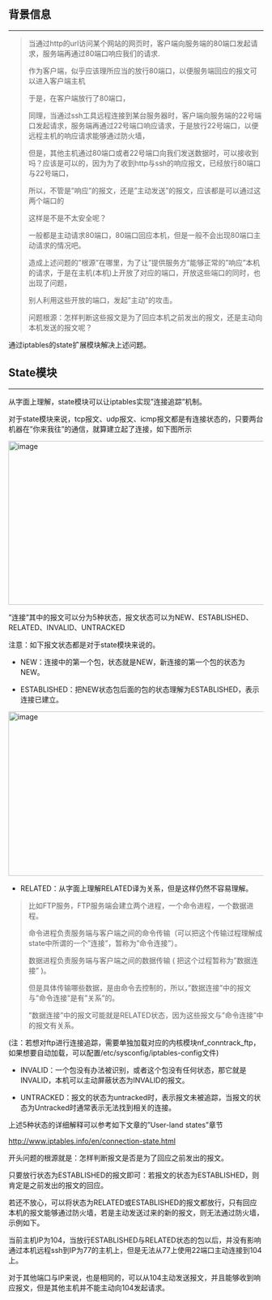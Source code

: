 ## 背景信息
---

> 当通过http的url访问某个网站的网页时，客户端向服务端的80端口发起请求，服务端再通过80端口响应我们的请求.
>
> 作为客户端，似乎应该理所应当的放行80端口，以便服务端回应的报文可以进入客户端主机
>
> 于是，在客户端放行了80端口，
>
> 同理，当通过ssh工具远程连接到某台服务器时，客户端向服务端的22号端口发起请求，服务端再通过22号端口响应请求，于是放行22号端口，以便远程主机的响应请求能够通过防火墙，
>
> 但是，其他主机通过80端口或者22号端口向我们发送数据时，可以接收到吗？应该是可以的，因为为了收到http与ssh的响应报文，已经放行80端口与22号端口，
>
> 所以，不管是”响应”的报文，还是”主动发送”的报文，应该都是可以通过这两个端口的
>
> 这样是不是不太安全呢？
>
> 一般都是主动请求80端口，80端口回应本机，但是一般不会出现80端口主动请求的情况吧。
>
> 造成上述问题的”根源”在哪里，为了让”提供服务方”能够正常的”响应”本机的请求，于是在主机(本机)上开放了对应的端口，开放这些端口的同时，也出现了问题，
>
> 别人利用这些开放的端口，发起”主动”的攻击。
>
> 问题根源：怎样判断这些报文是为了回应本机之前发出的报文，还是主动向本机发送的报文呢？

通过iptables的state扩展模块解决上述问题。

## State模块
---

从字面上理解，state模块可以让iptables实现”连接追踪”机制。

对于state模块来说，tcp报文、udp报文、icmp报文都是有连接状态的，只要两台机器在”你来我往”的通信，就算建立起了连接，如下图所示


<img width="576" height="323" alt="image" src="https://github.com/user-attachments/assets/20896f5a-a0d1-4dc5-9233-612e0180f479" />

”连接”其中的报文可以分为5种状态，报文状态可以为NEW、ESTABLISHED、RELATED、INVALID、UNTRACKED

注意：如下报文状态都是对于state模块来说的。

- NEW：连接中的第一个包，状态就是NEW，新连接的第一个包的状态为NEW。

- ESTABLISHED：把NEW状态包后面的包的状态理解为ESTABLISHED，表示连接已建立。

<img width="576" height="324" alt="image" src="https://github.com/user-attachments/assets/97b0db7f-7b45-4ca2-90f6-ad343c1ae420" />

- RELATED：从字面上理解RELATED译为关系，但是这样仍然不容易理解。

> 比如FTP服务，FTP服务端会建立两个进程，一个命令进程，一个数据进程。
>
> 命令进程负责服务端与客户端之间的命令传输（可以把这个传输过程理解成state中所谓的一个”连接”，暂称为”命令连接”）。
>
> 数据进程负责服务端与客户端之间的数据传输 ( 把这个过程暂称为”数据连接” )。
>
> 但是具体传输哪些数据，是由命令去控制的，所以，”数据连接”中的报文与”命令连接”是有”关系”的。
>
> ”数据连接”中的报文可能就是RELATED状态，因为这些报文与”命令连接”中的报文有关系。

(注：若想对ftp进行连接追踪，需要单独加载对应的内核模块nf_conntrack_ftp，如果想要自动加载，可以配置/etc/sysconfig/iptables-config文件)

- INVALID：一个包没有办法被识别，或者这个包没有任何状态，那它就是INVALID，本机可以主动屏蔽状态为INVALID的报文。

- UNTRACKED：报文的状态为untracked时，表示报文未被追踪，当报文的状态为Untracked时通常表示无法找到相关的连接。

上述5种状态的详细解释可以参考如下文章的”User-land states”章节

http://www.iptables.info/en/connection-state.html

开头问题的根源就是：怎样判断报文是否是为了回应之前发出的报文。

只要放行状态为ESTABLISHED的报文即可：若报文的状态为ESTABLISHED，则肯定是之前发出的报文的回应。

若还不放心，可以将状态为RELATED或ESTABLISHED的报文都放行，只有回应本机的报文能够通过防火墙，若是主动发送过来的新的报文，则无法通过防火墙，示例如下。


当前主机IP为104，当放行ESTABLISHED与RELATED状态的包以后，并没有影响通过本机远程ssh到IP为77的主机上，但是无法从77上使用22端口主动连接到104上。

对于其他端口与IP来说，也是相同的，可以从104主动发送报文，并且能够收到响应报文，但是其他主机并不能主动向104发起请求。
